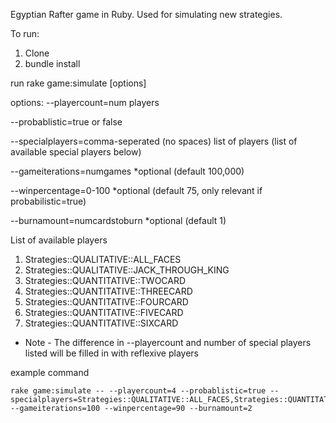 Egyptian Rafter game in Ruby. Used for simulating new strategies.

To run:

1. Clone
2. bundle install

run rake game:simulate [options]

options: 
  --playercount=num players 
  
  --probablistic=true or false
  
  --specialplayers=comma-seperated (no spaces) list of players (list of available special players below)
  
  --gameiterations=numgames *optional (default 100,000)
  
  --winpercentage=0-100 *optional (default 75, only relevant if probabilistic=true)
  
  --burnamount=numcardstoburn *optional (default 1)
 
 
 List of available players
  1. Strategies::QUALITATIVE::ALL_FACES
  2. Strategies::QUALITATIVE::JACK_THROUGH_KING
  3. Strategies::QUANTITATIVE::TWOCARD
  4. Strategies::QUANTITATIVE::THREECARD
  5. Strategies::QUANTITATIVE::FOURCARD
  6. Strategies::QUANTITATIVE::FIVECARD
  7. Strategies::QUANTITATIVE::SIXCARD
  * Note - The difference in --playercount and number of special players listed will be filled in with reflexive players
   
example command
  ```
  rake game:simulate -- --playercount=4 --probablistic=true --specialplayers=Strategies::QUALITATIVE::ALL_FACES,Strategies::QUANTITATIVE::THREECARD --gameiterations=100 --winpercentage=90 --burnamount=2
  ```

